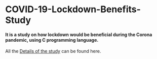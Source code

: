# COVID-19-Lockdown-Benefits-Study

#### It is a study on how lockdown would be beneficial during the Corona pandemic, using C programming language. 
All the [Details of the study](https://github.com/sakshimittal27/COVID-19-Lockdown-Benefits-Study/blob/master/Details%20of%20the%20Study.pdf)
 can be found here. 
